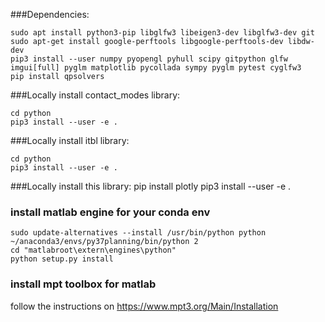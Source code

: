 
###Dependencies:
    
    sudo apt install python3-pip libglfw3 libeigen3-dev libglfw3-dev git
    sudo apt-get install google-perftools libgoogle-perftools-dev libdw-dev
    pip3 install --user numpy pyopengl pyhull scipy gitpython glfw imgui[full] pyglm matplotlib pycollada sympy pyglm pytest cyglfw3
    pip install qpsolvers

###Locally install contact_modes library:

    cd python 
    pip3 install --user -e .
    
###Locally install itbl library:

    cd python 
    pip3 install --user -e .

###Locally install this library:
    pip install plotly
    pip3 install --user -e .

### install matlab engine for your conda env


    sudo update-alternatives --install /usr/bin/python python ~/anaconda3/envs/py37planning/bin/python 2
    cd "matlabroot\extern\engines\python"
    python setup.py install


### install mpt toolbox for matlab
follow the instructions on https://www.mpt3.org/Main/Installation
